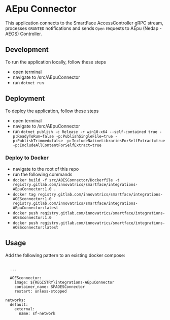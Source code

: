# AEpu Connector
This application connects to the SmartFace AccessController gRPC stream, processes `GRANTED` notifications and sends `Open` requests to AEpu (Nedap - AEOS) Controller.

## Development
To run the application locally, follow these steps
 - open terminal
 - navigate to /src/AEpuConnector
 - run `dotnet run`

 ## Deployment
 To deploy the application, follow these steps
 - open terminal
 - navigate to /src/AEpuConnector
 - run `dotnet publish -c Release -r win10-x64 --self-contained true -p:ReadyToRun=false -p:PublishSingleFile=true -p:PublishTrimmed=false -p:IncludeNativeLibrariesForSelfExtract=true -p:IncludeAllContentForSelfExtract=true`

### Deploy to Docker
- navigate to the root of this repo
- run the following commands
 - `docker build -f src/AOESConnector/Dockerfile -t registry.gitlab.com/innovatrics/smartface/integrations-AEpuConnector:1.0 .`
 - `docker tag registry.gitlab.com/innovatrics/smartface/integrations-AOESconnector:1.0 registry.gitlab.com/innovatrics/smartface/integrations-AEpuConnector:latest`
 - `docker push registry.gitlab.com/innovatrics/smartface/integrations-AOESconnector:1.0`
 - `docker push registry.gitlab.com/innovatrics/smartface/integrations-AOESconnector:latest`

## Usage
Add the following pattern to an existing docker compose:

```
      
  ...

  AOESconnector:
    image: ${REGISTRY}integrations-AEpuConnector
    container_name: SFAOESConnector
    restart: unless-stopped

networks:
  default:
    external:
      name: sf-network

```